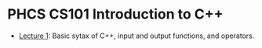 # PHCS CS101 Introduction to C++
- [Lecture 1](https://github.com/WilliamLi0623/PHCS-Course/tree/51cfcafa1f1a38e21ac9fc2406f83c1dd63dc10a/CS101/Lecture%201): Basic sytax of C++, input and output functions, and operators.
